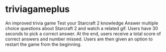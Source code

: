 # triviagameplus
An improved trivia game
Test your Starcraft 2 knowledge
Answer multiple choice questions about Starcraft 2 and watch a related gif.
Users have 30 seconds to pick a correct answer.
At the end, users receive a total score of correct answers and number missed.
Users are then given an option to restart the game from the beginning. 
